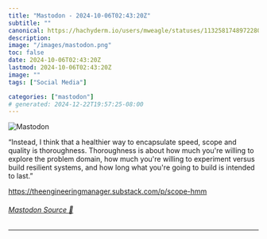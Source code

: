 ```yaml
---
title: "Mastodon - 2024-10-06T02:43:20Z"
subtitle: ""
canonical: https://hachyderm.io/users/mweagle/statuses/113258174897228072
description:
image: "/images/mastodon.png"
toc: false
date: 2024-10-06T02:43:20Z
lastmod: 2024-10-06T02:43:20Z
image: ""
tags: ["Social Media"]

categories: ["mastodon"]
# generated: 2024-12-22T19:57:25-08:00
---
```

![Mastodon](/images/mastodon.png)

<p>“Instead, I think that a healthier way to encapsulate speed, scope and quality is thoroughness. Thoroughness is about how much you&#39;re willing to explore the problem domain, how much you&#39;re willing to experiment versus build resilient systems, and how long what you&#39;re going to build is intended to last.”</p><p><a href="https://theengineeringmanager.substack.com/p/scope-hmm" target="_blank" rel="nofollow noopener noreferrer" translate="no"><span class="invisible">https://</span><span class="ellipsis">theengineeringmanager.substack</span><span class="invisible">.com/p/scope-hmm</span></a></p>


###### [Mastodon Source 🐘](https://hachyderm.io/@mweagle/113258174897228072)

___
